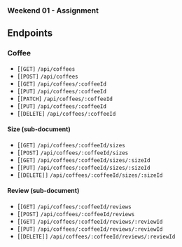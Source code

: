 ### Weekend 01 - Assignment

## Endpoints

### Coffee 

* [`[GET]` `/api/coffees`
* [`[POST]` `/api/coffees`
* [`[GET]` `/api/coffees/:coffeeId`
* [`[PUT]` `/api/coffees/:coffeeId`
* [`[PATCH]` `/api/coffees/:coffeeId`
* [`[PUT]` `/api/coffees/:coffeeId`
* [`[DELETE]` `/api/coffees/:coffeeId`

#### Size (sub-document)

* [`[GET]` `/api/coffees/:coffeeId/sizes`
* [`[POST]` `/api/coffees/:coffeeId/sizes`
* [`[GET]` `/api/coffees/:coffeeId/sizes/:sizeId`
* [`[PUT]` `/api/coffees/:coffeeId/sizes/:sizeId`
* [`[DELETE]]` `/api/coffees/:coffeeId/sizes/:sizeId`

#### Review (sub-document)

* [`[GET]` `/api/coffees/:coffeeId/reviews`
* [`[POST]` `/api/coffees/:coffeeId/reviews`
* [`[GET]` `/api/coffees/:coffeeId/reviews/:reviewId`
* [`[PUT]` `/api/coffees/:coffeeId/reviews/:reviewId`
* [`[DELETE]]` `/api/coffees/:coffeeId/reviews/:reviewId`
